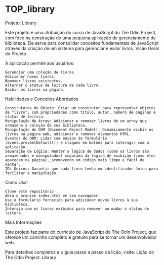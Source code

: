 # TOP_library

Projeto: Library

Este projeto é uma atribuição do curso de JavaScript do The Odin Project, com foco na construção de uma pequena aplicação de gerenciamento de biblioteca. Ele serve para consolidar conceitos fundamentais de JavaScript através da criação de um sistema para gerenciar e exibir livros.
Visão Geral do Projeto

A aplicação permite aos usuários:

    Gerenciar uma coleção de livros.
    Adicionar novos livros.
    Remover livros existentes.
    Alternar o status de leitura de cada livro.
    Exibir os livros na página.

Habilidades e Conceitos Abordados

    Construtores de Objeto: Criar um construtor para representar objetos de "livro", com propriedades como título, autor, número de páginas e status de leitura.
    Manipulação de Array: Adicionar e remover livros de um array que armazena a coleção da sua biblioteca.
    Manipulação do DOM (Document Object Model): Dinamicamente exibir os livros na página web, adicionar e remover elementos HTML.
    Eventos do DOM: Lidar com envios de formulário (event.preventDefault()) e cliques em botões para interagir com a aplicação.
    Separação de Lógica: Manter a lógica de dados (como os livros são armazenados e manipulados) separada da lógica de exibição (como eles aparecem na página), promovendo um código mais limpo e fácil de manter.
    IDs Únicos: Garantir que cada livro tenha um identificador único para facilitar a manipulação.

Como Usar

    Clone este repositório .
    Abra o arquivo index.html em seu navegador.
    Use o formulário fornecido para adicionar novos livros à sua biblioteca.
    Interaja com os livros exibidos para remover ou mudar o status de leitura.

Mais Informações

Este projeto faz parte do currículo de JavaScript do The Odin Project, que oferece um caminho completo e gratuito para se tornar um desenvolvedor web.

Para detalhes completos e o guia passo a passo da lição, visite:
Lição do The Odin Project: Library